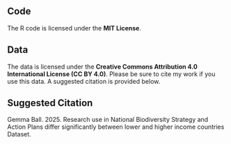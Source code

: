 ## Code
The R code is licensed under the **MIT License**.

## Data
The data is licensed under the **Creative Commons Attribution 4.0 International License (CC BY 4.0)**. 
Please be sure to cite my work if you use this data. A suggested citation is provided below.

## Suggested Citation
Gemma Ball. 2025. Research use in National Biodiversity Strategy and Action Plans differ significantly between lower and higher income countries Dataset.
